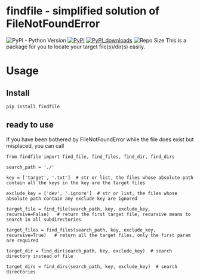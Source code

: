 # findfile - simplified solution of FileNotFoundError

![PyPI - Python Version](https://img.shields.io/badge/python-3.6-blue.svg) 
[![PyPI](https://img.shields.io/pypi/v/findfile)](https://pypi.org/project/findfile/)
[![PyPI_downloads](https://img.shields.io/pypi/dm/findfile)](https://pypi.org/project/findfile/)
![Repo Size](https://img.shields.io/github/repo-size/yangheng95/findfile)
This is a package for you to locate your target file(s)/dir(s) easily.

# Usage
## Install
```
pip install findfile
```

## ready to use
If you have been bothered by FileNotFoundError while the file does exist but misplaced, you can call

```
from findfile import find_file, find_files, find_dir, find_dirs

search_path = './'

key = ['target', '.txt']  # str or list, the files whose absolute path contain all the keys in the key are the target files

exclude_key = ['dev', '.ignore']  # str or list, the files whose absolute path contain any exclude key are ignored

target_file = find_file(search_path, key, exclude_key, recursive=False)   # return the first target file, recursive means to search in all subdirectories

target_files = find_files(search_path, key, exclude_key, recursive=True)   # return all the target files, only the first param are required

target_dir = find_dir(search_path, key, exclude_key)  # search directory instead of file

target_dirs = find_dirs(search_path, key, exclude_key)  # search directories 


